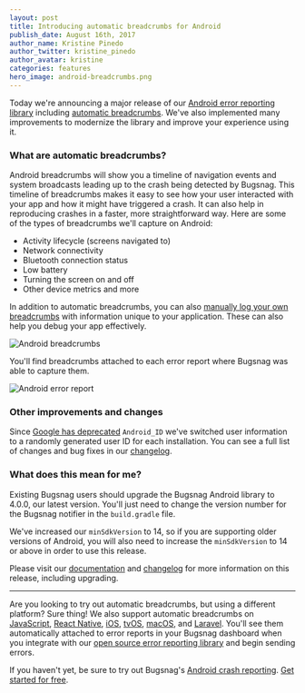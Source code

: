 ```yaml
---
layout: post
title: Introducing automatic breadcrumbs for Android
publish_date: August 16th, 2017
author_name: Kristine Pinedo
author_twitter: kristine_pinedo
author_avatar: kristine
categories: features
hero_image: android-breadcrumbs.png
---
```


Today we're announcing a major release of our [Android error reporting library](https://github.com/bugsnag/bugsnag-android) including [automatic breadcrumbs](https://docs.bugsnag.com/platforms/android/sdk/#application-lifecycles-and-broadcasts). We've also implemented many improvements to modernize the library and improve your experience using it.  

### What are automatic breadcrumbs?

Android breadcrumbs will show you a timeline of navigation events and system broadcasts leading up to the crash being detected by Bugsnag. This timeline of breadcrumbs makes it easy to see how your user interacted with your app and how it might have triggered a crash. It can also help in reproducing crashes in a faster, more straightforward way. Here are some of the types of breadcrumbs we'll capture on Android:

* Activity lifecycle (screens navigated to)
* Network connectivity
* Bluetooth connection status
* Low battery
* Turning the screen on and off
* Other device metrics and more  

In addition to automatic breadcrumbs, you can also [manually log your own  breadcrumbs](https://docs.bugsnag.com/platforms/android/sdk/#logging-breadcrumbs) with information unique to your application. These can also help you debug your app effectively.

![Android breadcrumbs](/img/posts/android-auto-breadcrumbs.png)

You'll find breadcrumbs attached to each error report where Bugsnag was able to capture them.

![Android error report](/img/posts/android-error-report.png)

### Other improvements and changes

Since [Google has deprecated](https://developer.android.com/preview/behavior-changes.html#privacy-all) `Android_ID` we've switched user information to a randomly generated user ID for each installation. You can see a full list of changes and bug fixes in our [changelog](https://github.com/bugsnag/bugsnag-android/blob/master/CHANGELOG.md).

### What does this mean for me?

Existing Bugsnag users should upgrade the Bugsnag Android library to 4.0.0, our latest version. You'll just need to change the version number for the Bugsnag notifier in the `build.gradle` file.

We've increased our `minSdkVersion` to 14, so if you are supporting older versions of Android, you will also need to increase the `minSdkVersion` to 14 or above in order to use this release.

Please visit our [documentation](https://github.com/bugsnag/bugsnag-android/blob/master/UPGRADING.md) and [changelog](https://github.com/bugsnag/bugsnag-android/blob/master/CHANGELOG.md) for more information on this release, including upgrading.

---

Are you looking to try out automatic breadcrumbs, but using a different platform? Sure thing! We also support automatic breadcrumbs on [JavaScript](https://docs.bugsnag.com/platforms/browsers/#leaving-breadcrumbs), [React Native](https://docs.bugsnag.com/platforms/react-native/#logging-breadcrumbs), [iOS](https://docs.bugsnag.com/platforms/ios/#logging-breadcrumbs), [tvOS](https://docs.bugsnag.com/platforms/tvos/#logging-breadcrumbs), [macOS](https://docs.bugsnag.com/platforms/macos/#logging-breadcrumbs), and  [Laravel](https://docs.bugsnag.com/platforms/php/laravel/#logging-breadcrumbs). You'll see them automatically attached to error reports in your Bugsnag dashboard when you integrate with our [open source error reporting library](https://github.com/bugsnag) and begin sending errors.

If you haven't yet, be sure to try out Bugsnag's [Android crash reporting](https://www.bugsnag.com/platforms/android/). [Get started for free](https://app.bugsnag.com/user/new/).
